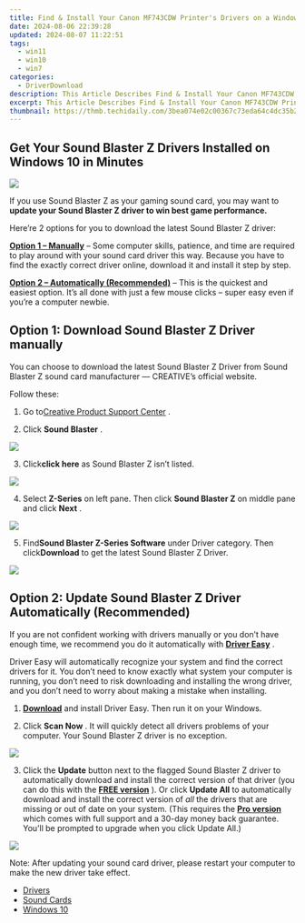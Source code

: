```yaml
---
title: Find & Install Your Canon MF743CDW Printer's Drivers on a Windows Operating System
date: 2024-08-06 22:39:28
updated: 2024-08-07 11:22:51
tags:
  - win11
  - win10
  - win7
categories:
  - DriverDownload
description: This Article Describes Find & Install Your Canon MF743CDW Printer's Drivers on a Windows Operating System
excerpt: This Article Describes Find & Install Your Canon MF743CDW Printer's Drivers on a Windows Operating System
thumbnail: https://thmb.techidaily.com/3bea074e02c00367c73eda64c4dc35b2b7531a1754ee9632a9d2f7f9073f37e2.jpg
---
```


## Get Your Sound Blaster Z Drivers Installed on Windows 10 in Minutes

![](https://images.drivereasy.com/wp-content/uploads/2017/02/hero-sbz-1-e1487735850209.png)

 If you use Sound Blaster Z as your gaming sound card, you may want to **update your Sound Blaster Z driver to win best game performance.**

 Here’re 2 options for you to download the latest Sound Blaster Z driver:

[**Option 1 – Manually**](https://tools.techidaily.com/drivereasy/download/) – Some computer skills, patience, and time are required to play around with your sound card driver this way. Because you have to find the exactly correct driver online, download it and install it step by step.

**[Option 2 – Automatically (Recommended)](https://www.drivereasy.com/knowledge/sound-blaster-z-driver-download-windows-10/#option2)**  – This is the quickest and easiest option. It’s all done with just a few mouse clicks – super easy even if you’re a computer newbie.

## Option 1: Download Sound Blaster Z Driver manually

 You can choose to download the latest Sound Blaster Z Driver from Sound Blaster Z sound card manufacturer — CREATIVE’s official website.

Follow these:

 1) Go to[Creative Product Support Center](http://support.creative.com/?%5Fga=1.60682088.478285597.1487728150) .

 2) Click **Sound Blaster** .

![](https://images.drivereasy.com/wp-content/uploads/2017/02/1-27.png)

 3) Click**click here** as Sound Blaster Z isn’t listed.

![](https://images.drivereasy.com/wp-content/uploads/2017/02/2-26.png)

 4) Select **Z-Series**  on left pane. Then click **Sound Blaster Z**  on middle pane and click **Next** .

![](https://images.drivereasy.com/wp-content/uploads/2017/02/3-19.png)

 5) Find**Sound Blaster Z-Series Software** under Driver category. Then click**Download** to get the latest Sound Blaster Z Driver.

![](https://images.drivereasy.com/wp-content/uploads/2017/02/4-16.png)

## Option 2: Update Sound Blaster Z Driver Automatically (Recommended)

 If you are not confident working with drivers manually or you don’t have enough time, we recommend you do it automatically with **[Driver Easy](https://tools.techidaily.com/drivereasy/download/)** .

 Driver Easy will automatically recognize your system and find the correct drivers for it. You don’t need to know exactly what system your computer is running, you don’t need to risk downloading and installing the wrong driver, and you don’t need to worry about making a mistake when installing.

 1) **[Download](https://tools.techidaily.com/drivereasy/download/)**   and install Driver Easy. Then run it on your Windows.

 2) Click **Scan Now** .  It will quickly detect all drivers problems of your computer. Your Sound Blaster Z driver is no exception.

![](https://images.drivereasy.com/wp-content/uploads/2017/10/img_59edc1f8e7470.jpg)

 3) Click the **Update**  button next to the flagged Sound Blaster Z driver to automatically download and install the correct version of that driver (you can do this with the **[FREE version](https://tools.techidaily.com/drivereasy/download/)**  ).
Or click **Update All**  to automatically download and install the correct version of _all_  the drivers that are missing or out of date on your system. (This requires the **[Pro version](https://tools.techidaily.com/drivereasy/download/)**  which comes with full support and a 30-day money back guarantee. You’ll be prompted to upgrade when you click Update All.)

![](https://images.drivereasy.com/wp-content/uploads/2017/02/Sound-Z.jpg)

 Note: After updating your sound card driver, please restart your computer to make the new driver take effect.

* [Drivers](https://tools.techidaily.com/drivereasy/download/)
* [Sound Cards](https://tools.techidaily.com/drivereasy/download/)
* [Windows 10](https://tools.techidaily.com/drivereasy/download/)

<ins class="adsbygoogle"
     style="display:block"
     data-ad-format="autorelaxed"
     data-ad-client="ca-pub-7571918770474297"
     data-ad-slot="1223367746"></ins>



<ins class="adsbygoogle"
     style="display:block"
     data-ad-client="ca-pub-7571918770474297"
     data-ad-slot="8358498916"
     data-ad-format="auto"
     data-full-width-responsive="true"></ins>
